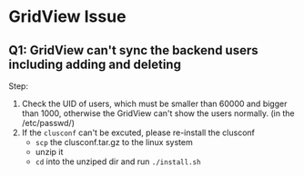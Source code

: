 # GridView Issue

## Q1: GridView can't sync the backend users including adding and deleting

Step:

1. Check the UID of users, which must be smaller than 60000 and bigger than 1000, otherwise the GridView can't show the users normally. (in the /etc/passwd/)
2. If the ```clusconf``` can't be excuted, please re-install the clusconf
	+ ```scp``` the clusconf.tar.gz to the linux system
	+ unzip it
	+ ```cd``` into the unziped dir and run ```./install.sh```

